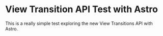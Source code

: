 # View Transition API Test with Astro

This is a really simple test exploring the new View Transitions API with Astro.

